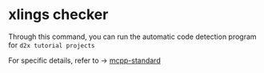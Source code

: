 # xlings checker

Through this command, you can run the automatic code detection program for `d2x tutorial projects`

For specific details, refer to -> [mcpp-standard](/examples/d2x.md)